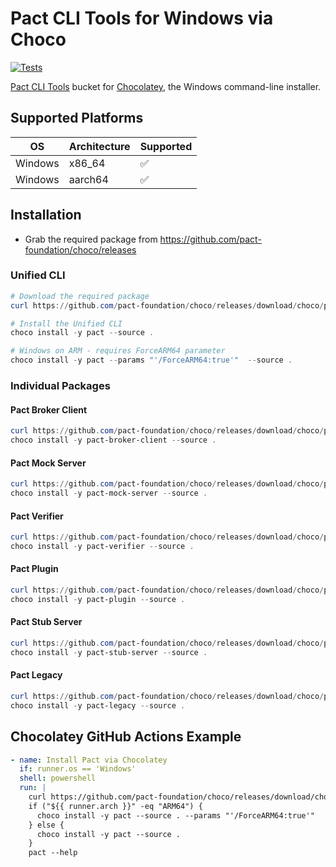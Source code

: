 ﻿# Pact CLI Tools for Windows via Choco

[![Tests](https://github.com/pact-foundation/choco/actions/workflows/ci.yml/badge.svg)](https://github.com/pact-foundation/choco/actions/workflows/ci.yml)

[Pact CLI Tools](https://docs.pact.io/implementation_guides/cli) bucket for [Chocolatey](https://chocolatey.org/), the Windows command-line installer.

## Supported Platforms

| OS      | Architecture | Supported  |
| ------- | ------------ | ---------  |
| Windows | x86_64       |   ✅       |
| Windows | aarch64      |   ✅       |

## Installation

- Grab the required package from <https://github.com/pact-foundation/choco/releases>

### Unified CLI

```powershell
# Download the required package
curl https://github.com/pact-foundation/choco/releases/download/choco/pact.0.9.1.nupkg -OutFile pact.nupkg

# Install the Unified CLI
choco install -y pact --source .

# Windows on ARM - requires ForceARM64 parameter
choco install -y pact --params "'/ForceARM64:true'"  --source .
```

### Individual Packages

#### Pact Broker Client

```powershell
curl https://github.com/pact-foundation/choco/releases/download/choco/pact-broker-client.0.5.0.nupkg -OutFile pact-broker-client.nupkg
choco install -y pact-broker-client --source .
```

#### Pact Mock Server

```powershell
curl https://github.com/pact-foundation/choco/releases/download/choco/pact-mock-server.2.1.0.nupkg -OutFile pact-mock-server.nupkg
choco install -y pact-mock-server --source .
```

#### Pact Verifier

```powershell
curl https://github.com/pact-foundation/choco/releases/download/choco/pact-verifier.1.3.0.nupkg -OutFile pact-verifier.nupkg
choco install -y pact-verifier --source .
```

#### Pact Plugin

```powershell
curl https://github.com/pact-foundation/choco/releases/download/choco/pact-plugin.0.2.0.nupkg -OutFile pact-plugin.nupkg
choco install -y pact-plugin --source .
```

#### Pact Stub Server

```powershell
curl https://github.com/pact-foundation/choco/releases/download/choco/pact-stub-server.0.7.0.nupkg -OutFile pact-stub-server.nupkg
choco install -y pact-stub-server --source .
```

#### Pact Legacy

```powershell
curl https://github.com/pact-foundation/choco/releases/download/choco/pact-legacy.2.5.6.nupkg -OutFile pact-legacy.nupkg
choco install -y pact-legacy --source .
```

## Chocolatey GitHub Actions Example

```yml
- name: Install Pact via Chocolatey
  if: runner.os == 'Windows'
  shell: powershell
  run: |
    curl https://github.com/pact-foundation/choco/releases/download/choco/pact.0.9.1.nupkg -OutFile pact.nupkg
    if ("${{ runner.arch }}" -eq "ARM64") {
      choco install -y pact --source . --params "'/ForceARM64:true'"
    } else {
      choco install -y pact --source .
    }
    pact --help
```
